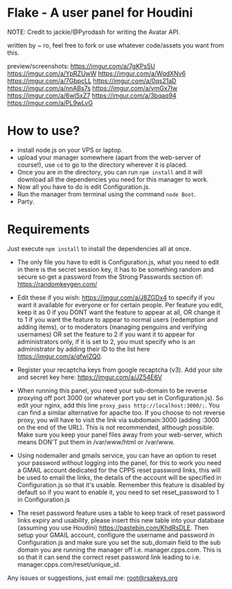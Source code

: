 # Flake - A user panel for Houdini

NOTE: Credit to jackie/@Pyrodash for writing the Avatar API. 

written by ~ ro, feel free to fork or use whatever code/assets you want from this.

preview/screenshots: https://imgur.com/a/7gKPs5U https://imgur.com/a/YpRZUwW https://imgur.com/a/WqdXNv6 https://imgur.com/a/7GbpcLL https://imgur.com/a/0qs21aD https://imgur.com/a/nnABs7s https://imgur.com/a/vmGx7Iw https://imgur.com/a/6wI5xZ7 https://imgur.com/a/3bqaq94 https://imgur.com/a/PL9wLvG


# How to use?


 - install node.js on your VPS or laptop.
 - upload your manager somewhere (apart from the web-server of course!), use `cd` to go to the directory wherever it is placed. 
 - Once you are in the directory, you can run `npm install` and it will download all the dependencies you need for this manager to work. 
 - Now all you have to do is edit Configuration.js.
 - Run the manager from terminal using the command `node Boot`. 
 - Party.

# Requirements

Just execute `npm install` to install the dependencies all at once.
 
   
- The only file you have to edit is Configuration.js, what you need to edit in there is the secret session key, it has to be something random and secure so get a password from the Strong Passwords section of: https://randomkeygen.com/ 

- Edit these if you wish: https://imgur.com/a/J8ZGDx4 to specify if you want it available for everyone or for certain people. Per feature you edit, keep it as 0 if you DONT want the feature to appear at all, OR change it to 1 if you want the feature to appear to normal users (redemption and adding items), or to moderators (managing penguins and verifying usernames) OR set the feature to 2 if you want it to appear for administrators only, if it is set to 2, you must specify who is an administrator by adding their ID to the list here https://imgur.com/a/qfwlZQ0.

- Register your recaptcha keys from google recaptcha (v3). Add your site and secret key here: https://imgur.com/a/JZ54E6V

- When running this panel, you need your sub-domain to be reverse proxying off port 3000 (or whatever port you set in Configuration.js). So edit your nginx, add this line `proxy_pass http://localhost:3000/;`. You can find a similar alternative for apache too. If you choose to not reverse proxy, you will have to visit the link via subdomain:3000 (adding :3000 on the end of the URL). This is not recommended, although possible. Make sure you keep your panel files away from your web-server, which means DON'T put them in /var/www/html or /var/www. 

- Using nodemailer and gmails service, you can have an option to reset your password without logging into the panel, for this to work you need a GMAIL account dedicated for the CPPS reset password links, this will be used to email the links, the details of the account will be specified in Configuration.js so that it's usable. Remember this feature is disabled by default so if you want to enable it, you need to set reset_password to 1 in Configuration.js

- The reset password feature uses a table to keep track of reset password links expiry and usability, please insert this new table into your database (assuming you use Houdini) https://pastebin.com/KhdRsDLE. Then setup your GMAIL account, configure the username and password in Configuration.js and make sure you set the sub_domain field to the sub domain you are running the manager off i.e. manager.cpps.com. This is so that it can send the correct reset password link leading to i.e. manager.cpps.com/reset/unique_id. 


Any issues or suggestions, just email me: root@rsakeys.org
